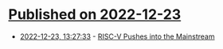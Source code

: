 # [Published on 2022-12-23](index.md)

* [2022-12-23, 13:27:33](https://news.ycombinator.com/item?id=34105528) - [RISC-V Pushes into the Mainstream](https://semiengineering.com/risc-v-pushes-into-the-mainstream/)
